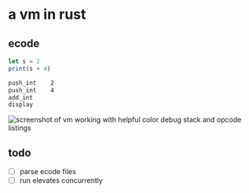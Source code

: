 # a vm in rust

## ecode

```javascript
let s = 2
print(s + 4)
```

```bash
push_int 	2
push_int 	4
add_int 	
display
```

![screenshot of vm working with helpful color debug stack and opcode listings](http://imgur.com/d6iXDGLl.png)

## todo

-[ ] parse ecode files
-[ ] run elevates concurrently
